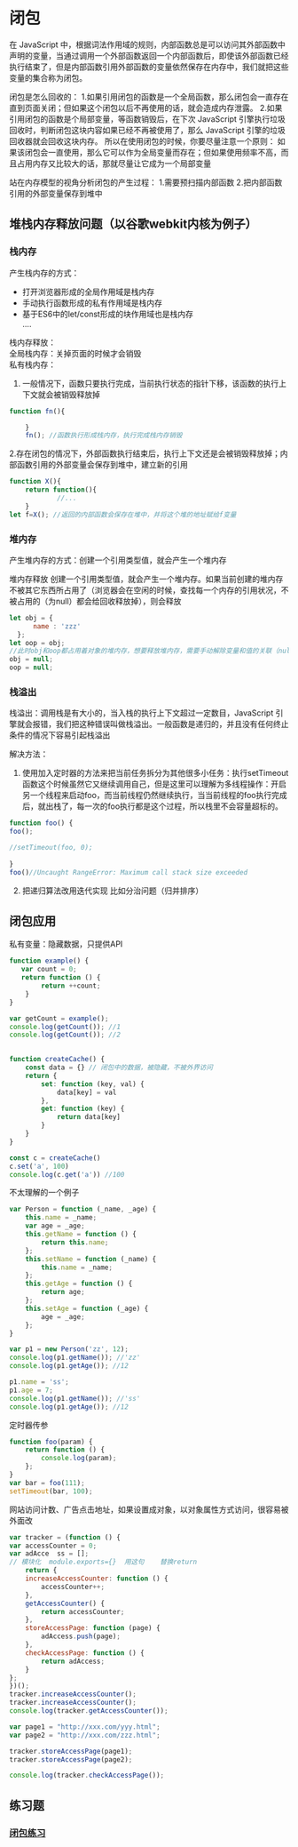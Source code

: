 # 闭包
在 JavaScript 中，根据词法作用域的规则，内部函数总是可以访问其外部函数中声明的变量，当通过调用一个外部函数返回一个内部函数后，即使该外部函数已经执行结束了，但是内部函数引用外部函数的变量依然保存在内存中，我们就把这些变量的集合称为闭包。

闭包是怎么回收的：
1.如果引用闭包的函数是一个全局函数，那么闭包会一直存在直到页面关闭；但如果这个闭包以后不再使用的话，就会造成内存泄露。
2.如果引用闭包的函数是个局部变量，等函数销毁后，在下次 JavaScript 引擎执行垃圾回收时，判断闭包这块内容如果已经不再被使用了，那么 JavaScript 引擎的垃圾回收器就会回收这块内存。
所以在使用闭包的时候，你要尽量注意一个原则：
如果该闭包会一直使用，那么它可以作为全局变量而存在；但如果使用频率不高，而且占用内存又比较大的话，那就尽量让它成为一个局部变量

站在内存模型的视角分析闭包的产生过程：
1.需要预扫描内部函数
2.把内部函数引用的外部变量保存到堆中

## 堆栈内存释放问题（以谷歌webkit内核为例子）
### 栈内存
产生栈内存的方式：  
- 打开浏览器形成的全局作用域是栈内存  
- 手动执行函数形成的私有作用域是栈内存  
- 基于ES6中的let/const形成的块作用域也是栈内存  
....

栈内存释放：  
全局栈内存：关掉页面的时候才会销毁  
私有栈内存：  
1. 一般情况下，函数只要执行完成，当前执行状态的指针下移，该函数的执行上下文就会被销毁释放掉
```javascript
function fn(){

    }
    fn(); //函数执行形成栈内存，执行完成栈内存销毁
```
2.存在闭包的情况下，外部函数执行结束后，执行上下文还是会被销毁释放掉；内部函数引用的外部变量会保存到堆中，建立新的引用
```javascript
function X(){
    return function(){
            //...
    }
let f=X(); //返回的内部函数会保存在堆中，并将这个堆的地址赋给f变量
```

### 堆内存  
产生堆内存的方式：创建一个引用类型值，就会产生一个堆内存  

堆内存释放
创建一个引用类型值，就会产生一个堆内存。如果当前创建的堆内存不被其它东西所占用了（浏览器会在空闲的时候，查找每一个内存的引用状况，不被占用的（为null）都会给回收释放掉），则会释放
```javascript
let obj = {
      name : 'zzz'
  };
let oop = obj;
//此时obj和oop都占用着对象的堆内存，想要释放堆内存，需要手动解除变量和值的关联（null：空对象指针）
obj = null;
oop = null;
```
       
### 栈溢出
栈溢出：调用栈是有大小的，当入栈的执行上下文超过一定数目，JavaScript 引擎就会报错，我们把这种错误叫做栈溢出。一般函数是递归的，并且没有任何终止条件的情况下容易引起栈溢出

解决方法：
1. 使用加入定时器的方法来把当前任务拆分为其他很多小任务：执行setTimeout函数这个时候虽然它又继续调用自己，但是这里可以理解为多线程操作：开启另一个线程来启动foo，而当前线程仍然继续执行，当当前线程的foo执行完成后，就出栈了，每一次的foo执行都是这个过程，所以栈里不会容量超标的。
```javaScript
function foo() {
foo(); 

//setTimeout(foo, 0);
   
}
foo()//Uncaught RangeError: Maximum call stack size exceeded
```
2. 把递归算法改用迭代实现
比如分治问题（归并排序）

## 闭包应用
私有变量：隐藏数据，只提供API
```javaScript
function example() {
   var count = 0;
   return function () {
        return ++count;
    }
}

var getCount = example();
console.log(getCount()); //1
console.log(getCount()); //2

           
function createCache() {
    const data = {} // 闭包中的数据，被隐藏，不被外界访问
    return {
        set: function (key, val) {
            data[key] = val
        },
        get: function (key) {
            return data[key]
        }
    }
}

const c = createCache()
c.set('a', 100)
console.log(c.get('a')) //100
```

不太理解的一个例子
```javaScript
var Person = function (_name, _age) {
    this.name = _name;
    var age = _age;
    this.getName = function () {
        return this.name;
    };
    this.setName = function (_name) {
        this.name = _name;
    };
    this.getAge = function () {
        return age;
    };
    this.setAge = function (_age) {
        age = _age;
    };
}

var p1 = new Person('zz', 12);
console.log(p1.getName()); //'zz'
console.log(p1.getAge()); //12

p1.name = 'ss';
p1.age = 7;
console.log(p1.getName()); //'ss'
console.log(p1.getAge()); //12
```

定时器传参
```javaScript
function foo(param) {
    return function () {
        console.log(param);
    };
}
var bar = foo(111);
setTimeout(bar, 100);
```

网站访问计数、广告点击地址，如果设置成对象，以对象属性方式访问，很容易被外面改
```javaScript
var tracker = (function () {
var accessCounter = 0;
var adAcce  ss = [];
// 模块化  module.exports={}  用这句    替换return
    return {
    increaseAccessCounter: function () {
        accessCounter++;
    },
    getAccessCounter() {
        return accessCounter;
    },
    storeAccessPage: function (page) {
        adAccess.push(page);
    },
    checkAccessPage: function () {
        return adAccess;
    }
};
})();
tracker.increaseAccessCounter();
tracker.increaseAccessCounter();
console.log(tracker.getAccessCounter());

var page1 = "http://xxx.com/yyy.html";
var page2 = "http://xxx.com/zzz.html";

tracker.storeAccessPage(page1);
tracker.storeAccessPage(page2);

console.log(tracker.checkAccessPage());
```
      
## 练习题 
### [闭包练习](https://github.com/lancertea/javascript-/blob/master/training/4_function/closure.md)